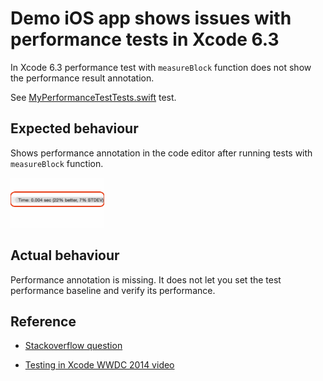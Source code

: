# Demo iOS app shows issues with performance tests in Xcode 6.3

In Xcode 6.3 performance test with `measureBlock` function does not show the performance result annotation.

See [MyPerformanceTestTests.swift](https://github.com/evgenyneu/performance_tests_broken_code_xcode_swift/blob/master/MyPerformanceTestTests/MyPerformanceTestTests.swift) test.

## Expected behaviour

Shows performance annotation in the code editor after running tests with `measureBlock` function.

<img src='https://raw.githubusercontent.com/evgenyneu/performance_tests_broken_code_xcode_swift/master/graphics/test_performance_annotation.png' width='150' alt='Performance annoatation is missing'>

## Actual behaviour

Performance annotation is missing. It does not let you set the test performance baseline and verify its performance.


## Reference

* [Stackoverflow question](http://stackoverflow.com/questions/29712469/how-can-i-use-swift-performance-tests-in-xcode-6-3)
* [Testing in Xcode WWDC 2014 video](https://developer.apple.com/videos/wwdc/2014/)


  [1]: http://i.stack.imgur.com/GTPyF.png
